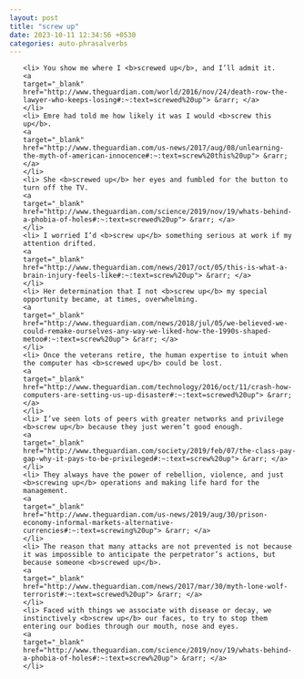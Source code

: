 ```yaml
---
layout: post
title: "screw up"
date: 2023-10-11 12:34:56 +0530
categories: auto-phrasalverbs
---
```

<ol>

    <li> You show me where I <b>screwed up</b>, and I’ll admit it.
    <a 
    target="_blank" 
    href="http://www.theguardian.com/world/2016/nov/24/death-row-the-lawyer-who-keeps-losing#:~:text=screwed%20up"> &rarr; </a>
    </li>
    <li> Emre had told me how likely it was I would <b>screw this up</b>.
    <a 
    target="_blank" 
    href="http://www.theguardian.com/us-news/2017/aug/08/unlearning-the-myth-of-american-innocence#:~:text=screw%20this%20up"> &rarr; </a>
    </li>
    <li> She <b>screwed up</b> her eyes and fumbled for the button to turn off the TV.
    <a 
    target="_blank" 
    href="http://www.theguardian.com/science/2019/nov/19/whats-behind-a-phobia-of-holes#:~:text=screwed%20up"> &rarr; </a>
    </li>
    <li> I worried I’d <b>screw up</b> something serious at work if my attention drifted.
    <a 
    target="_blank" 
    href="http://www.theguardian.com/news/2017/oct/05/this-is-what-a-brain-injury-feels-like#:~:text=screw%20up"> &rarr; </a>
    </li>
    <li> Her determination that I not <b>screw up</b> my special opportunity became, at times, overwhelming.
    <a 
    target="_blank" 
    href="http://www.theguardian.com/news/2018/jul/05/we-believed-we-could-remake-ourselves-any-way-we-liked-how-the-1990s-shaped-metoo#:~:text=screw%20up"> &rarr; </a>
    </li>
    <li> Once the veterans retire, the human expertise to intuit when the computer has <b>screwed up</b> could be lost.
    <a 
    target="_blank" 
    href="http://www.theguardian.com/technology/2016/oct/11/crash-how-computers-are-setting-us-up-disaster#:~:text=screwed%20up"> &rarr; </a>
    </li>
    <li> I’ve seen lots of peers with greater networks and privilege <b>screw up</b> because they just weren’t good enough.
    <a 
    target="_blank" 
    href="http://www.theguardian.com/society/2019/feb/07/the-class-pay-gap-why-it-pays-to-be-privileged#:~:text=screw%20up"> &rarr; </a>
    </li>
    <li> They always have the power of rebellion, violence, and just <b>screwing up</b> operations and making life hard for the management.
    <a 
    target="_blank" 
    href="http://www.theguardian.com/us-news/2019/aug/30/prison-economy-informal-markets-alternative-currencies#:~:text=screwing%20up"> &rarr; </a>
    </li>
    <li> The reason that many attacks are not prevented is not because it was impossible to anticipate the perpetrator’s actions, but because someone <b>screwed up</b>.
    <a 
    target="_blank" 
    href="http://www.theguardian.com/news/2017/mar/30/myth-lone-wolf-terrorist#:~:text=screwed%20up"> &rarr; </a>
    </li>
    <li> Faced with things we associate with disease or decay, we instinctively <b>screw up</b> our faces, to try to stop them entering our bodies through our mouth, nose and eyes.
    <a 
    target="_blank" 
    href="http://www.theguardian.com/science/2019/nov/19/whats-behind-a-phobia-of-holes#:~:text=screw%20up"> &rarr; </a>
    </li>